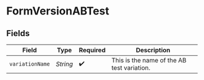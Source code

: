 # FormVersionABTest


## Fields

| Field                                      | Type                                       | Required                                   | Description                                |
| ------------------------------------------ | ------------------------------------------ | ------------------------------------------ | ------------------------------------------ |
| `variationName`                            | *String*                                   | :heavy_check_mark:                         | This is the name of the AB test variation. |